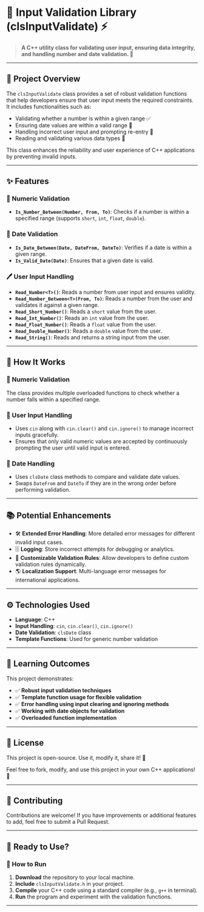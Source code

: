 # 📌 Input Validation Library (clsInputValidate) ⚡

> **A C++ utility class for validating user input, ensuring data integrity, and handling number and date validation. 🚀**

---

## 🌟 Project Overview

The `clsInputValidate` class provides a set of robust validation functions that help developers ensure that user input meets the required constraints. It includes functionalities such as:
- Validating whether a number is within a given range ✅
- Ensuring date values are within a valid range 📅
- Handling incorrect user input and prompting re-entry 🔄
- Reading and validating various data types 🔢

This class enhances the reliability and user experience of C++ applications by preventing invalid inputs.

---

## ✨ Features

### 🔢 Numeric Validation
- **`Is_Number_Between(Number, From, To)`**: Checks if a number is within a specified range (supports `short`, `int`, `float`, `double`).

### 📅 Date Validation
- **`Is_Date_Between(Date, DateFrom, DateTo)`**: Verifies if a date is within a given range.
- **`Is_Valid_Date(Date)`**: Ensures that a given date is valid.

### 🖊️ User Input Handling
- **`Read_Number<T>()`**: Reads a number from user input and ensures validity.
- **`Read_Number_Between<T>(From, To)`**: Reads a number from the user and validates it against a given range.
- **`Read_Short_Number()`**: Reads a `short` value from the user.
- **`Read_Int_Number()`**: Reads an `int` value from the user.
- **`Read_Float_Number()`**: Reads a `float` value from the user.
- **`Read_Double_Number()`**: Reads a `double` value from the user.
- **`Read_String()`**: Reads and returns a string input from the user.

---

## 🚀 How It Works

### 🔹 Numeric Validation
The class provides multiple overloaded functions to check whether a number falls within a specified range.

### 🔹 User Input Handling
- Uses `cin` along with `cin.clear()` and `cin.ignore()` to manage incorrect inputs gracefully.
- Ensures that only valid numeric values are accepted by continuously prompting the user until valid input is entered.

### 🔹 Date Handling
- Uses `clsDate` class methods to compare and validate date values.
- Swaps `DateFrom` and `DateTo` if they are in the wrong order before performing validation.

---

## 📚 Potential Enhancements

- 🛠 **Extended Error Handling**: More detailed error messages for different invalid input cases.
- 🗄 **Logging**: Store incorrect attempts for debugging or analytics.
- 🔄 **Customizable Validation Rules**: Allow developers to define custom validation rules dynamically.
- 🌎 **Localization Support**: Multi-language error messages for international applications.

---

## ⚙️ Technologies Used

- **Language**: C++
- **Input Handling**: `cin`, `cin.clear()`, `cin.ignore()`
- **Date Validation**: `clsDate` class
- **Template Functions**: Used for generic number validation

---

## 🎯 Learning Outcomes

This project demonstrates:
- ✅ **Robust input validation techniques**
- ✅ **Template function usage for flexible validation**
- ✅ **Error handling using input clearing and ignoring methods**
- ✅ **Working with date objects for validation**
- ✅ **Overloaded function implementation**

---

## 📜 License

This project is open-source. Use it, modify it, share it! 🎉

Feel free to fork, modify, and use this project in your own C++ applications! 🚀

---

## 🤝 Contributing

Contributions are welcome! If you have improvements or additional features to add, feel free to submit a Pull Request.

---

## 🏁 Ready to Use?

### 🚀 How to Run
1. **Download** the repository to your local machine.
2. **Include** `clsInputValidate.h` in your project.
3. **Compile** your C++ code using a standard compiler (e.g., `g++` in terminal).
4. **Run** the program and experiment with the validation functions.

---

